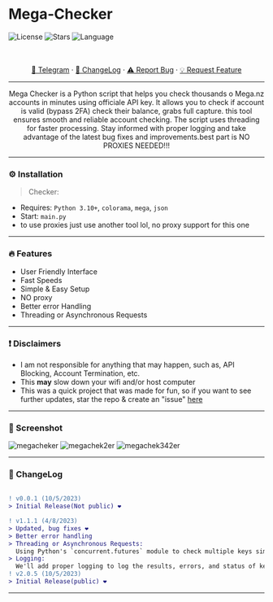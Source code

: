 
# Mega-Checker

![License](https://img.shields.io/github/license/Ggre55/Capmonster-Checker.svg?style=for-the-badge&labelColor=black&color=f429ff&logo=IOTA)
![Stars](https://img.shields.io/github/stars/Ggre55/Capmonster-Checker.svg?style=for-the-badge&labelColor=black&color=f429ff&logo=IOTA)
![Language](https://img.shields.io/github/languages/top/Ggre55/Capmonster-Checker.svg?style=for-the-badge&labelColor=black&color=f429ff&logo=python)


<p align="center">
    <br />
    <br />
    <a href="https://t.me/Drwoop_Globe">🌌 Telegram</a>
    ·
    <a href="https://github.com/Ggre55/Capmonster-Checker#-changelog">📜 ChangeLog</a>
    ·
    <a href="https://github.com/Ggre55/Capmonster-Checker/issues">⚠️ Report Bug</a>
    ·
    <a href="https://github.com/Ggre55/Capmonster-Checker/issues">💡 Request Feature</a>
  </p>
</div>


---------------------------------------

<p align="center">
  Mega Checker is a Python script that helps you check thousands o Mega.nz accounts in minutes using officiale API key. It allows you to check if account is valid (bypass 2FA) check their balance, grabs full capture. this tool ensures smooth and reliable account checking. The script uses threading for faster processing. Stay informed with proper logging and take advantage of the latest bug fixes and improvements.best part is NO PROXIES NEEDED!!!

</p>

---------------------------------------

### ⚙️ Installation
> Checker:
* Requires: `Python 3.10+`, `colorama`, `mega`, `json`
* Start: `main.py`
* to use proxies just use another tool lol, no proxy support for this one

---------------------------------------

### 🔥 Features
* User Friendly Interface
* Fast Speeds
* Simple & Easy Setup
* NO proxy
* Better error Handling
* Threading or Asynchronous Requests

---------------------------------------

### ❗ Disclaimers
- I am not responsible for anything that may happen, such as, API Blocking, Account Termination, etc.
- This **may** slow down your wifi and/or host computer
- This was a quick project that was made for fun, so if you want to see further updates, star the repo & create an "issue" [here](https://github.com/Ggre55/Capmonster-Checker/issues)

---------------------------------------
### 🎥 Screenshot
![megacheker](https://github.com/Ggre55/Mega-Checker/assets/79372809/8515d925-62de-4422-a1bb-687e64cc67af)
![megachek2er](https://github.com/Ggre55/Mega-Checker/assets/79372809/542fbd66-74fe-4949-af84-4e4a510d8eb5)
![megachek342er](https://github.com/Ggre55/Mega-Checker/assets/79372809/95f83f04-465f-4b55-958c-a8326e5adc44)

---------------------------------------
### 📜 ChangeLog
```diff
 
! v0.0.1 (10/5/2023)
> Initial Release(Not public) ❤️

! v1.1.1 (4/8/2023)
> Updated, bug fixes ❤️
> Better error handling
> Threading or Asynchronous Requests:
  Using Python's `concurrent.futures` module to check multiple keys simultaneously with threading.
> Logging:
  We'll add proper logging to log the results, errors, and status of key checks and other operations.
! v2.0.5 (10/5/2023)
> Initial Release(public) ❤️
```
---------------------------------------
